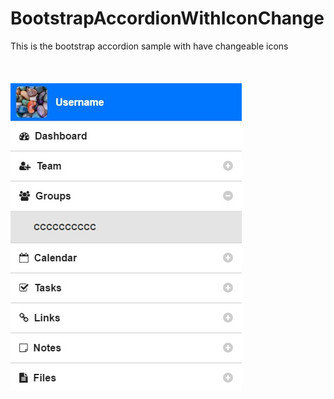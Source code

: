 # BootstrapAccordionWithIconChange
This is the bootstrap accordion sample with have changeable icons<br>
<br>
<br>
<br>
![Alt text](https://github.com/david3310/BootstrapAccordionWithIconChange/blob/master/screenshot.jpg "This is bootstrap accordion!")
